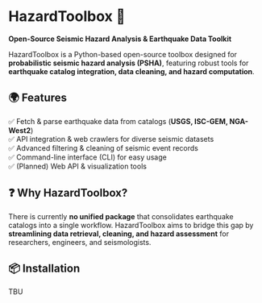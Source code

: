 # HazardToolbox 🚀  
**Open-Source Seismic Hazard Analysis & Earthquake Data Toolkit**  

HazardToolbox is a Python-based open-source toolbox designed for **probabilistic seismic hazard analysis (PSHA)**, featuring robust tools for **earthquake catalog integration, data cleaning, and hazard computation**.

## 🌍 Features  
✅ Fetch & parse earthquake data from catalogs (**USGS, ISC-GEM, NGA-West2**)  
✅ API integration & web crawlers for diverse seismic datasets  
✅ Advanced filtering & cleaning of seismic event records  
✅ Command-line interface (CLI) for easy usage  
✅ (Planned) Web API & visualization tools  

## ❓ Why HazardToolbox?  
There is currently **no unified package** that consolidates earthquake catalogs into a single workflow. HazardToolbox aims to bridge this gap by **streamlining data retrieval, cleaning, and hazard assessment** for researchers, engineers, and seismologists.  

## 📦 Installation  
TBU
